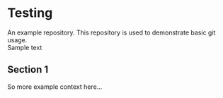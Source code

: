 # Testing
An example repository. This repository is used to demonstrate basic git usage.  
Sample text 

## Section 1
So more example context here...
